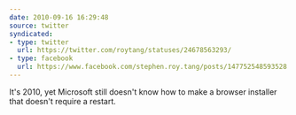 ```yaml
---
date: 2010-09-16 16:29:48
source: twitter
syndicated:
- type: twitter
  url: https://twitter.com/roytang/statuses/24678563293/
- type: facebook
  url: https://www.facebook.com/stephen.roy.tang/posts/147752548593528
---
```


It's 2010, yet Microsoft still doesn't know how to make a browser installer that doesn't require a restart.